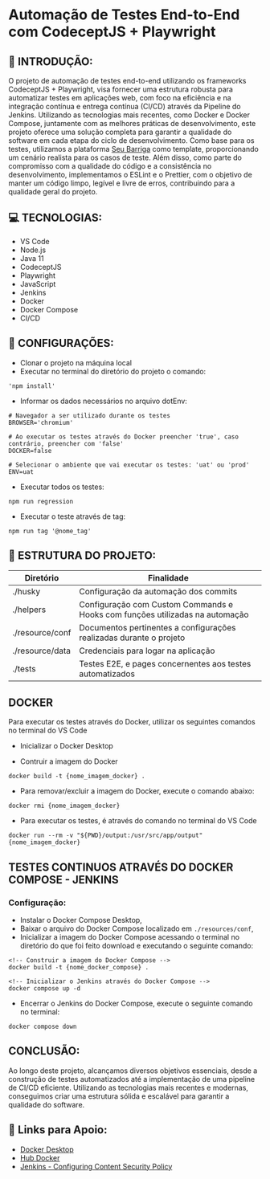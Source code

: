 # Automação de Testes End-to-End com CodeceptJS + Playwright


## 🚀 INTRODUÇÃO:

O projeto de automação de testes end-to-end utilizando os frameworks CodeceptJS + Playwright, visa fornecer uma estrutura robusta para automatizar testes em aplicações web, com foco na eficiência e na integração contínua e entrega contínua (CI/CD) através da Pipeline do Jenkins. Utilizando as tecnologias mais recentes, como Docker e Docker Compose, juntamente com as melhores práticas de desenvolvimento, este projeto oferece uma solução completa para garantir a qualidade do software em cada etapa do ciclo de desenvolvimento. Como base para os testes, utilizamos a plataforma [Seu Barriga](https://seubarriga.wcaquino.me/login) como template, proporcionando um cenário realista para os casos de teste.
Além disso, como parte do compromisso com a qualidade do código e a consistência no desenvolvimento, implementamos o ESLint e o Prettier, com o objetivo de manter um código limpo, legível e livre de erros, contribuindo para a qualidade geral do projeto.

## 💻 TECNOLOGIAS:

- VS Code
- Node.js
- Java 11
- CodeceptJS
- Playwright
- JavaScript
- Jenkins
- Docker
- Docker Compose
- CI/CD

## 🤖 CONFIGURAÇÕES:

- Clonar o projeto na máquina local
- Executar no terminal do diretório do projeto o comando:

```
'npm install'
```

- Informar os dados necessários no arquivo dotEnv:

```
# Navegador a ser utilizado durante os testes
BROWSER='chromium'

# Ao executar os testes através do Docker preencher 'true', caso contrário, preencher com 'false'
DOCKER=false

# Selecionar o ambiente que vai executar os testes: 'uat' ou 'prod'
ENV=uat
```
- Executar todos os testes:

```
npm run regression
```

- Executar o teste através de tag:

```
npm run tag '@nome_tag'
```

## 📂 ESTRUTURA DO PROJETO:

| Diretório       | Finalidade                                                                             |
| --------------- | -------------------------------------------------------------------------------------- |
| ./husky         | Configuração da automação dos commits                                                  |
| ./helpers       | Configuração com Custom Commands e Hooks com funções utilizadas na automação           |
| ./resource/conf | Documentos pertinentes a configurações realizadas durante o projeto                    |
| ./resource/data | Credenciais para logar na aplicação                                                    |
| ./tests         | Testes E2E, e pages concernentes aos testes automatizados                              |


## DOCKER
Para executar os testes através do Docker, utilizar os seguintes comandos no terminal do VS Code

- Inicializar o Docker Desktop

- Contruir a imagem do Docker

```
docker build -t {nome_imagem_docker} .
```

- Para removar/excluir a imagem do Docker, execute o comando abaixo:
```
docker rmi {nome_imagem_docker}
```

- Para executar os testes, é através do comando no terminal do VS Code
```
docker run --rm -v "${PWD}/output:/usr/src/app/output" {nome_imagem_docker}
```

## TESTES CONTINUOS ATRAVÉS DO DOCKER COMPOSE - JENKINS

### Configuração:
- Instalar o Docker Compose Desktop,
- Baixar o arquivo do Docker Compose localizado em `./resources/conf`,
- Inicializar a imagem do Docker Compose acessando o terminal no diretório do que foi feito download e executando o seguinte comando:
```
<!-- Construir a imagem do Docker Compose -->
docker build -t {nome_docker_compose} .

<!-- Inicializar o Jenkins através do Docker Compose -->
docker compose up -d
```
- Encerrar o Jenkins do Docker Compose, execute o seguinte comando no terminal:
```
docker compose down
```

## CONCLUSÃO:

Ao longo deste projeto, alcançamos diversos objetivos essenciais, desde a construção de testes automatizados até a implementação de uma pipeline de CI/CD eficiente. Utilizando as tecnologias mais recentes e modernas, conseguimos criar uma estrutura sólida e escalável para garantir a qualidade do software.

## 🔗 Links para Apoio:
- [Docker Desktop](https://www.docker.com/products/docker-desktop/)
- [Hub Docker](https://hub.docker.com/)
- [Jenkins - Configuring Content Security Policy](https://www.jenkins.io/doc/book/security/configuring-content-security-policy/)